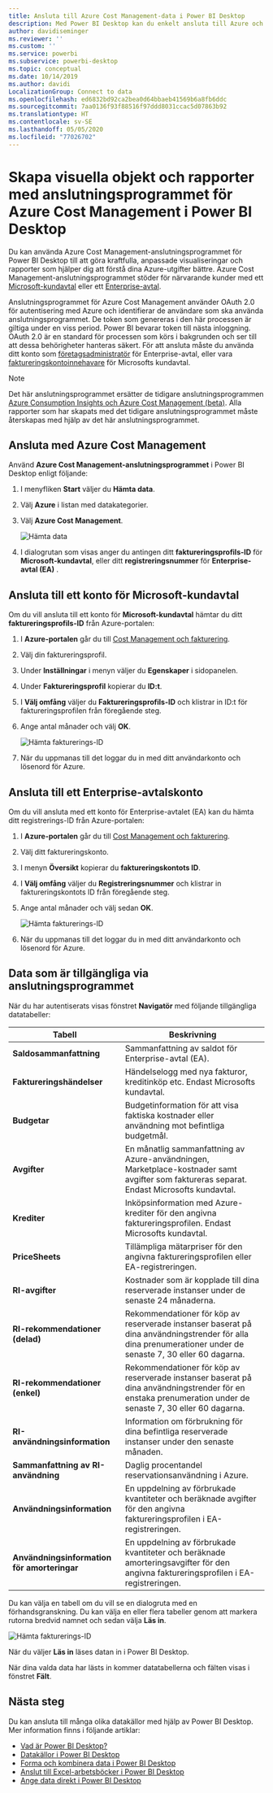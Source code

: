 ```yaml
---
title: Ansluta till Azure Cost Management-data i Power BI Desktop
description: Med Power BI Desktop kan du enkelt ansluta till Azure och få insikter om kostnader och användning
author: davidiseminger
ms.reviewer: ''
ms.custom: ''
ms.service: powerbi
ms.subservice: powerbi-desktop
ms.topic: conceptual
ms.date: 10/14/2019
ms.author: davidi
LocalizationGroup: Connect to data
ms.openlocfilehash: ed6832bd92ca2bea0d64bbaeb41569b6a8fb6ddc
ms.sourcegitcommit: 7aa0136f93f88516f97ddd8031ccac5d07863b92
ms.translationtype: HT
ms.contentlocale: sv-SE
ms.lasthandoff: 05/05/2020
ms.locfileid: "77026702"
---
```

# <a name="create-visuals-and-reports-with-the-azure-cost-management-connector-in-power-bi-desktop"></a>Skapa visuella objekt och rapporter med anslutningsprogrammet för Azure Cost Management i Power BI Desktop

Du kan använda Azure Cost Management-anslutningsprogrammet för Power BI Desktop till att göra kraftfulla, anpassade visualiseringar och rapporter som hjälper dig att förstå dina Azure-utgifter bättre. Azure Cost Management-anslutningsprogrammet stöder för närvarande kunder med ett [Microsoft-kundavtal](https://azure.microsoft.com/pricing/purchase-options/microsoft-customer-agreement/) eller ett [Enterprise-avtal](https://azure.microsoft.com/pricing/enterprise-agreement/).  

Anslutningsprogrammet för Azure Cost Management använder OAuth 2.0 för autentisering med Azure och identifierar de användare som ska använda anslutningsprogrammet. De token som genereras i den här processen är giltiga under en viss period. Power BI bevarar token till nästa inloggning. OAuth 2.0 är en standard för processen som körs i bakgrunden och ser till att dessa behörigheter hanteras säkert. För att ansluta måste du använda ditt konto som [företagsadministratör](https://docs.microsoft.com/azure/billing/billing-understand-ea-roles) för Enterprise-avtal, eller vara [faktureringskontoinnehavare](https://docs.microsoft.com/azure/billing/billing-understand-mca-roles) för Microsofts kundavtal. 

> [!NOTE]
> Det här anslutningsprogrammet ersätter de tidigare anslutningsprogrammen [Azure Consumption Insights och Azure Cost Management (beta)](desktop-connect-azure-consumption-insights.md). Alla rapporter som har skapats med det tidigare anslutningsprogrammet måste återskapas med hjälp av det här anslutningsprogrammet.

## <a name="connect-using-azure-cost-management"></a>Ansluta med Azure Cost Management

Använd **Azure Cost Management-anslutningsprogrammet** i Power BI Desktop enligt följande:

1.  I menyfliken **Start** väljer du **Hämta data**.
2.  Välj **Azure** i listan med datakategorier.
3.  Välj **Azure Cost Management**.

    ![Hämta data](media/desktop-connect-azure-cost-management/azure-cost-management-00b.png)

4. I dialogrutan som visas anger du antingen ditt **faktureringsprofils-ID** för **Microsoft-kundavtal**, eller ditt **registreringsnummer** för **Enterprise-avtal (EA)** . 


## <a name="connect-to-a-microsoft-customer-agreement-account"></a>Ansluta till ett konto för Microsoft-kundavtal 

Om du vill ansluta till ett konto för **Microsoft-kundavtal** hämtar du ditt **faktureringsprofils-ID** från Azure-portalen:

1.  I **Azure-portalen** går du till [Cost Management och fakturering](https://portal.azure.com/).
2.  Välj din faktureringsprofil. 
3.  Under **Inställningar** i menyn väljer du **Egenskaper** i sidopanelen.
4.  Under **Faktureringsprofil** kopierar du **ID:t**. 
5.  I **Välj omfång** väljer du **Faktureringsprofils-ID** och klistrar in ID:t för faktureringsprofilen från föregående steg. 
6.  Ange antal månader och välj **OK**.

    ![Hämta fakturerings-ID](media/desktop-connect-azure-cost-management/azure-cost-management-01a.png)

7.  När du uppmanas till det loggar du in med ditt användarkonto och lösenord för Azure. 


## <a name="connect-to-an-enterprise-agreement-account"></a>Ansluta till ett Enterprise-avtalskonto

Om du vill ansluta med ett konto för Enterprise-avtalet (EA) kan du hämta ditt registrerings-ID från Azure-portalen:

1.  I **Azure-portalen** går du till [Cost Management och fakturering](https://portal.azure.com/).
2.  Välj ditt faktureringskonto.
3.  I menyn **Översikt** kopierar du **faktureringskontots ID**.
4.  I **Välj omfång** väljer du **Registreringsnummer** och klistrar in faktureringskontots ID från föregående steg. 
5.  Ange antal månader och välj sedan **OK**.

    ![Hämta fakturerings-ID](media/desktop-connect-azure-cost-management/azure-cost-management-01b.png)

6.  När du uppmanas till det loggar du in med ditt användarkonto och lösenord för Azure. 

## <a name="data-available-through-the-connector"></a>Data som är tillgängliga via anslutningsprogrammet

När du har autentiserats visas fönstret **Navigatör** med följande tillgängliga datatabeller:



| **Tabell** | **Beskrivning** |
| --- | --- |
| **Saldosammanfattning** | Sammanfattning av saldot för Enterprise-avtal (EA). |
| **Faktureringshändelser** | Händelselogg med nya fakturor, kreditinköp etc. Endast Microsofts kundavtal. |
| **Budgetar** | Budgetinformation för att visa faktiska kostnader eller användning mot befintliga budgetmål. |
| **Avgifter** | En månatlig sammanfattning av Azure-användningen, Marketplace-kostnader samt avgifter som faktureras separat. Endast Microsofts kundavtal. |
| **Krediter** | Inköpsinformation med Azure-krediter för den angivna faktureringsprofilen. Endast Microsofts kundavtal. |
| **PriceSheets** | Tillämpliga mätarpriser för den angivna faktureringsprofilen eller EA-registreringen. |
| **RI-avgifter** | Kostnader som är kopplade till dina reserverade instanser under de senaste 24 månaderna. |
| **RI-rekommendationer (delad)** | Rekommendationer för köp av reserverade instanser baserat på dina användningstrender för alla dina prenumerationer under de senaste 7, 30 eller 60 dagarna. |
| **RI-rekommendationer (enkel)** | Rekommendationer för köp av reserverade instanser baserat på dina användningstrender för en enstaka prenumeration under de senaste 7, 30 eller 60 dagarna. |
| **RI-användningsinformation** | Information om förbrukning för dina befintliga reserverade instanser under den senaste månaden. |
| **Sammanfattning av RI-användning** | Daglig procentandel reservationsanvändning i Azure. |
| **Användningsinformation** | En uppdelning av förbrukade kvantiteter och beräknade avgifter för den angivna faktureringsprofilen i EA-registreringen. |
| **Användningsinformation för amorteringar** | En uppdelning av förbrukade kvantiteter och beräknade amorteringsavgifter för den angivna faktureringsprofilen i EA-registreringen. |

Du kan välja en tabell om du vill se en dialogruta med en förhandsgranskning. Du kan välja en eller flera tabeller genom att markera rutorna bredvid namnet och sedan välja **Läs in**.

![Hämta fakturerings-ID](media/desktop-connect-azure-cost-management/azure-cost-management-01c.png)

När du väljer **Läs in** läses datan in i Power BI Desktop. 

När dina valda data har lästs in kommer datatabellerna och fälten visas i fönstret **Fält**.


## <a name="next-steps"></a>Nästa steg

Du kan ansluta till många olika datakällor med hjälp av Power BI Desktop. Mer information finns i följande artiklar:

* [Vad är Power BI Desktop?](desktop-what-is-desktop.md)
* [Datakällor i Power BI Desktop](desktop-data-sources.md)
* [Forma och kombinera data i Power BI Desktop](desktop-shape-and-combine-data.md)
* [Anslut till Excel-arbetsböcker i Power BI Desktop](desktop-connect-excel.md)   
* [Ange data direkt i Power BI Desktop](desktop-enter-data-directly-into-desktop.md)   
